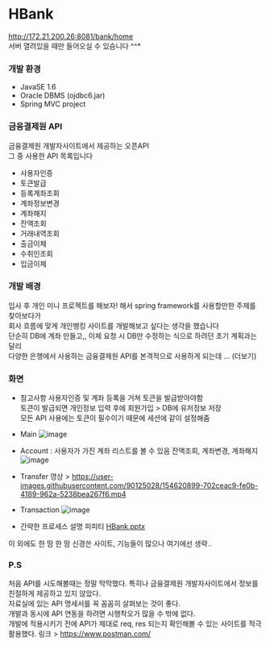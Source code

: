 # HBank
http://172.21.200.26:8081/bank/home </br>
서버 열려있을 때만 들어오실 수 있슴니다 ^^*


### 개발 환경
- JavaSE 1.6
- Oracle DBMS (ojdbc6.jar)
- Spring MVC project


### 금융결제원 API
금융결제원 개발자사이트에서 제공하는 오픈API</br>
그 중 사용한 API 목록입니다
- 사용자인증
- 토큰발급
- 등록계좌조회
- 계좌정보변경
- 계좌해지
- 잔액조회
- 거래내역조회
- 출금이체
- 수취인조회
- 입금이체


### 개발 배경
입사 후 개인 미니 프로젝트를 해보자! 해서 spring framework를 사용할만한 주제를 찾아보다가 <br>
회사 흐름에 맞게 개인뱅킹 사이트를 개발해보고 싶다는 생각을 했습니다 <br>
단순히 DB에 계좌 만들고,, 이체 요청 시 DB만 수정하는 식으로 하려던 초기 계획과는 달리 <br>
다양한 은행에서 사용하는 금융결제원 API를 본격적으로 사용하게 되는데 ... (더보기)


### 화면

- 참고사항
사용자인증 및 계좌 등록을 거쳐 토큰을 발급받아야함 <br>
토큰이 발급되면 개인정보 입력 후에 회원가입 > DB에 유저정보 저장 <br>
모든 API 사용에는 토큰이 필수이기 때문에 세션에 같이 설정해줌

- Main
![image](https://user-images.githubusercontent.com/90125028/154598590-aab9342d-e554-4f84-9f8e-6381c226b233.png)

- Account
: 사용자가 가진 계좌 리스트를 볼 수 있음
잔액조회, 계좌변경, 계좌해지
![image](https://user-images.githubusercontent.com/90125028/154598776-745a972c-039d-44e2-95b6-f25ed7100111.png)

- Transfer
영상 > https://user-images.githubusercontent.com/90125028/154620899-702ceac9-fe0b-4189-962a-5238bea267f6.mp4

- Transaction
![image](https://user-images.githubusercontent.com/90125028/154621271-973b6fbb-b75d-4b18-8fdc-c5d38294d71f.png)

- 간략한 프로세스 설명 피피티
[HBank.pptx](https://github.com/60limm/HBank/files/8094231/HBank.pptx)


이 외에도 한 땀 한 땀 신경쓴 사이트, 기능들이 많으나 여기에선 생략..

### P.S
처음 API를 시도해볼때는 정말 막막했다. 특히나 금융결제원 개발자사이트에서 정보를 친절하게 제공하고 있지 않았다. <br>
자료실에 있는 API 명세서를 꼭 꼼꼼히 살펴보는 것이 좋다.<br>
개발과 동시에 API 연동을 하려면 시행착오가 많을 수 밖에 없다.<br>
개발에 적용시키기 전에 API가 제대로 req, res 되는지 확인해볼 수 있는 사이트를 적극 활용했다.
링크 > https://www.postman.com/ 



